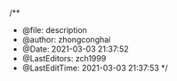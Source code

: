 /**
 * @file: description
 * @author: zhongconghai
 * @Date: 2021-03-03 21:37:52
 * @LastEditors: zch1999
 * @LastEditTime: 2021-03-03 21:37:53
 */
